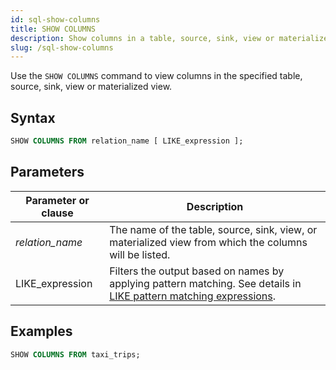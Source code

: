```yaml
---
id: sql-show-columns
title: SHOW COLUMNS
description: Show columns in a table, source, sink, view or materialized view.
slug: /sql-show-columns
---
```

<head>
  <link rel="canonical" href="https://docs.risingwave.com/docs/current/sql-show-columns/" />
</head>

Use the `SHOW COLUMNS` command to view columns in the specified table, source, sink, view or materialized view.

## Syntax

```sql
SHOW COLUMNS FROM relation_name [ LIKE_expression ];
```

## Parameters

|Parameter or clause        | Description           |
|---------------------------|-----------------------|
|*relation_name*              |The name of the table, source, sink, view, or materialized view from which the columns will be listed.|
|LIKE_expression| Filters the output based on names by applying pattern matching. See details in [LIKE pattern matching expressions](/sql/functions-operators/sql-function-string.md#like-pattern-matching-expressions).|

## Examples

```sql
SHOW COLUMNS FROM taxi_trips;
```
